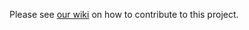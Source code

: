 Please see
[our wiki](https://github.com/microsoft/vscode-black-formatter/wiki/Contributing-Guide)
on how to contribute to this project.
